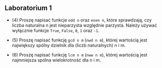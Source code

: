 ## Laboratorium 1

- (4) Proszę napisać funkcje `odd n` oraz `even n`, które sprawdzają, czy liczba naturalna n jest nieparzysta względnie parzysta.
Należy używać wyłącznie funkcje `True`, `False`, `0`, `1` oraz `-1`.

- (5) Proszę napisać funkcję `gcd n m` (`nwd n m`), której wartością jest największy spólny dzielnik dla (liczb naturalnych) n i m.

- (6) Proszę napisać funkcję `lcm n m` (`nww n m`), której wartością jest najmniejsza spólna wielokrotność dla n i m.
